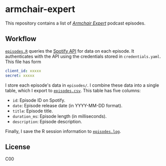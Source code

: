 # armchair-expert

This repository contains a list of [*Armchair Expert*](https://armchairexpertpod.com) podcast episodes.

## Workflow

[`episodes.R`](episodes.R) queries the [Spotify API](https://developer.spotify.com/documentation/web-api) for data on each episode.
It authenticates with the API using the credentials stored in `credentials.yaml`.
This file has form

```yaml
client_id: xxxxx
secret: xxxxx
```

I store each episode's data in `episodes/`.
I combine these data into a single table, which I export to [`episodes.csv`](episodes.csv').
This table has five columns:

* `id`: Episode ID on Spotify.
* `date`: Episode release date (in YYYY-MM-DD format).
* `title`: Episode title.
* `duration_ms`: Episode length (in milliseconds).
* `description`: Episode description.

Finally, I save the R session information to [`episodes.log`](episodes.log).

## License

C00
